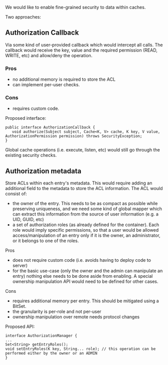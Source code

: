 We would like to enable fine-grained security to data within caches.

Two approaches:

## Authorization Callback
Via some kind of user-provided callback which would intercept all calls. The callback would receive the key, value and the required permission (READ, WRITE, etc) and allow/deny the operation. 

### Pros
* no additional memory is required to store the ACL
* can implement per-user checks. 

### Cons
* requires custom code.

Proposed interface:

```
public interface AuthorizationCallback {
   void authorize(Subject subject, Cache<K, V> cache, K key, V value, AuthorizationPermission permission) throws SecurityException;
}
```

Global cache operations (i.e. execute, listen, etc) would still go through the existing security checks.

## Authorization metadata
Store ACLs within each entry's metadata. This would require adding an additional field to the metadata to store the ACL information. The ACL would consist of:
* the owner of the entry. This needs to be as compact as possible while preserving uniqueness, and we need some kind of global mapper which can extract this information from the source of user information (e.g. a UID, GUID, etc)
* a set of authorization roles (as already defined for the container). Each role would imply specific permissions, so that a user would be allowed access/manipulation of an entry only if it is the owner, an administrator, or it belongs to one of the roles.

Pros
* does not require custom code (i.e. avoids having to deploy code to server)
* for the basic use-case (only the owner and the admin can manipulate an entry) nothing else needs to be done aside from enabling. A special ownership manipulation API would need to be defined for other cases.

Cons
* requires additional memory per entry. This should be mitigated using a BitSet.
* the granularity is per-role and not per-user
* ownership manipulation over remote needs protocol changes

Proposed API:

```
interface AuthorizationManager {
...
Set<String> getEntryRoles();
void setEntryRoles(K key, String... role); // this operation can be performed either by the owner or an ADMIN
}
```

